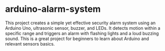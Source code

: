 # arduino-alarm-system
This project creates a simple yet effective security alarm system using an Arduino Uno, ultrasonic sensor, buzzer, and LEDs. It detects motion within a specific range and triggers an alarm with flashing lights and a loud buzzing sound. This is a great project for beginners to learn about Arduino and relevant sensors basics.
